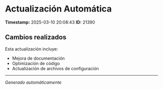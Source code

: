 # Actualización Automática

**Timestamp:** 2025-03-10 20:08:43
**ID:** 21390

## Cambios realizados

Esta actualización incluye:
- Mejora de documentación
- Optimización de código
- Actualización de archivos de configuración

---
*Generado automáticamente*
